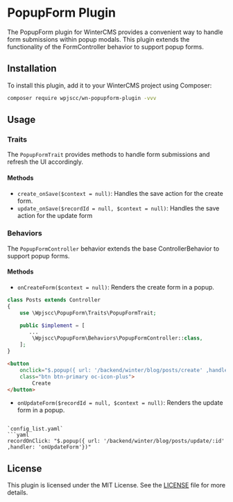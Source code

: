 # PopupForm Plugin

The PopupForm plugin for WinterCMS provides a convenient way to handle form submissions within popup modals. This plugin extends the functionality of the FormController behavior to support popup forms.

## Installation

To install this plugin, add it to your WinterCMS project using Composer:

```bash
composer require wpjscc/wn-popupform-plugin -vvv
```

## Usage

### Traits

The `PopupFormTrait` provides methods to handle form submissions and refresh the UI accordingly.

#### Methods

- `create_onSave($context = null)`: Handles the save action for the create form.
- `update_onSave($recordId = null, $context = null)`: Handles the save action for the update form

### Behaviors

The `PopupFormController` behavior extends the base ControllerBehavior to support popup forms.

#### Methods

- `onCreateForm($context = null)`: Renders the create form in a popup.

```php
class Posts extends Controller
{
    use \Wpjscc\PopupForm\Traits\PopupFormTrait;

    public $implement = [
       ...
        \Wpjscc\PopupForm\Behaviors\PopupFormController::class,
    ];
}

```

```html
<button
    onclick="$.popup({ url: '/backend/winter/blog/posts/create' ,handler: 'onCreateForm', size: 'giant' })"
    class="btn btn-primary oc-icon-plus">
        Create
</button>
```

- `onUpdateForm($recordId = null, $context = null)`: Renders the update form in a popup.
```

`config_list.yaml`
```yaml
recordOnClick: "$.popup({ url: '/backend/winter/blog/posts/update/:id' ,handler: 'onUpdateForm'})"
```



## License

This plugin is licensed under the MIT License. See the [LICENSE](LICENSE) file for more details.